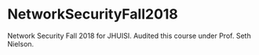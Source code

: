 # NetworkSecurityFall2018
Network Security Fall 2018 for JHUISI. Audited this course under Prof. Seth Nielson.
